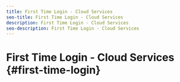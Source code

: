 ```yaml
---
title: First Time Login - Cloud Services
seo-title: First Time Login - Cloud Services
description: First Time Login - Cloud Services
seo-description: First Time Login - Cloud Services 
---
```


# First Time Login - Cloud Services {#first-time-login} 
